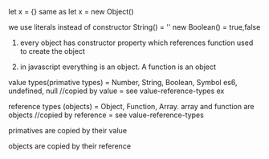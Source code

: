 let x = {} same as let x = new Object()

we use literals instead of constructor String() = ''
new Boolean() = true,false

1) every object has constructor property which references function used to create the object

2) in javascript everything is an object. A function is an object


value types(primative types) = Number, String, Boolean, Symbol es6, undefined, null
//copied by value = see value-reference-types ex

reference types (objects) = Object, Function, Array. array and function are objects
//copied by reference = see value-reference-types

primatives are copied by their value

objects are copied by their reference